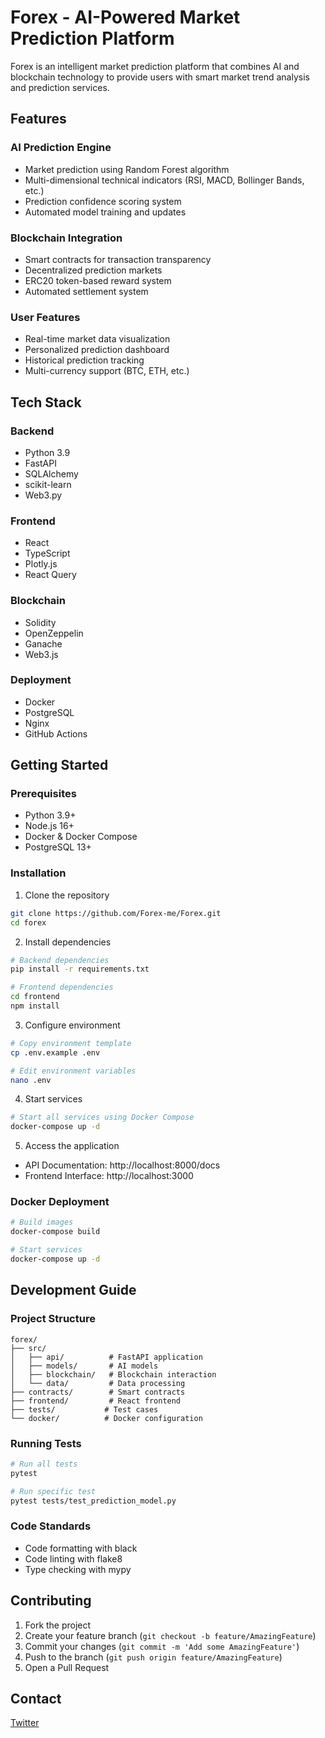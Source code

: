 # Forex - AI-Powered Market Prediction Platform

Forex is an intelligent market prediction platform that combines AI and blockchain technology to provide users with smart market trend analysis and prediction services.

## Features

### AI Prediction Engine
- Market prediction using Random Forest algorithm
- Multi-dimensional technical indicators (RSI, MACD, Bollinger Bands, etc.)
- Prediction confidence scoring system
- Automated model training and updates

### Blockchain Integration
- Smart contracts for transaction transparency
- Decentralized prediction markets
- ERC20 token-based reward system
- Automated settlement system

### User Features
- Real-time market data visualization
- Personalized prediction dashboard
- Historical prediction tracking
- Multi-currency support (BTC, ETH, etc.)

## Tech Stack

### Backend
- Python 3.9
- FastAPI
- SQLAlchemy
- scikit-learn
- Web3.py

### Frontend
- React
- TypeScript
- Plotly.js
- React Query

### Blockchain
- Solidity
- OpenZeppelin
- Ganache
- Web3.js

### Deployment
- Docker
- PostgreSQL
- Nginx
- GitHub Actions

## Getting Started

### Prerequisites
- Python 3.9+
- Node.js 16+
- Docker & Docker Compose
- PostgreSQL 13+

### Installation

1. Clone the repository
```bash
git clone https://github.com/Forex-me/Forex.git
cd forex
```

2. Install dependencies
```bash
# Backend dependencies
pip install -r requirements.txt

# Frontend dependencies
cd frontend
npm install
```

3. Configure environment
```bash
# Copy environment template
cp .env.example .env

# Edit environment variables
nano .env
```

4. Start services
```bash
# Start all services using Docker Compose
docker-compose up -d
```

5. Access the application
- API Documentation: http://localhost:8000/docs
- Frontend Interface: http://localhost:3000

### Docker Deployment

```bash
# Build images
docker-compose build

# Start services
docker-compose up -d
```

## Development Guide

### Project Structure
```
forex/
├── src/
│   ├── api/          # FastAPI application
│   ├── models/       # AI models
│   ├── blockchain/   # Blockchain interaction
│   └── data/         # Data processing
├── contracts/        # Smart contracts
├── frontend/         # React frontend
├── tests/           # Test cases
└── docker/          # Docker configuration
```

### Running Tests
```bash
# Run all tests
pytest

# Run specific test
pytest tests/test_prediction_model.py
```

### Code Standards
- Code formatting with black
- Code linting with flake8
- Type checking with mypy

## Contributing

1. Fork the project
2. Create your feature branch (`git checkout -b feature/AmazingFeature`)
3. Commit your changes (`git commit -m 'Add some AmazingFeature'`)
4. Push to the branch (`git push origin feature/AmazingFeature`)
5. Open a Pull Request

## Contact

 [Twitter](https://x.com/Forex_Credible)

